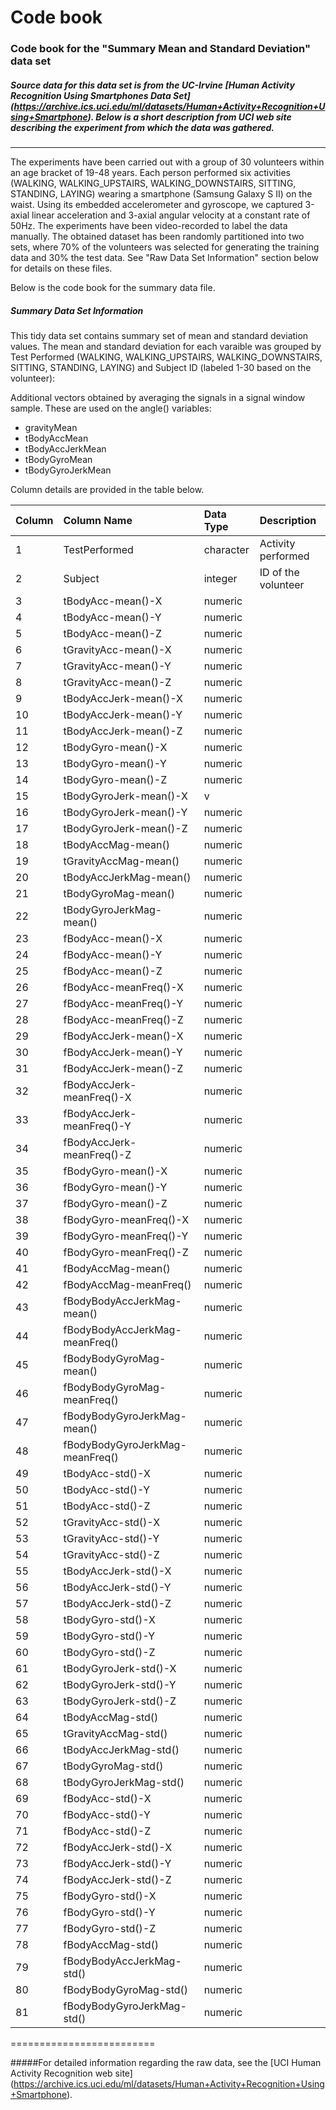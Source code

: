 # Code book 

### Code book for the "Summary Mean and Standard Deviation" data set 

##### Source data for this data set is from the UC-Irvine [Human Activity Recognition Using Smartphones Data Set] (https://archive.ics.uci.edu/ml/datasets/Human+Activity+Recognition+Using+Smartphone). Below is a short description from UCI web site describing the experiment from which the data was gathered.
---

The experiments have been carried out with a group of 30 volunteers within an
age bracket of 19-48 years. Each person performed six activities (WALKING,
WALKING_UPSTAIRS, WALKING_DOWNSTAIRS, SITTING, STANDING, LAYING) wearing a
smartphone (Samsung Galaxy S II) on the waist. Using its embedded accelerometer
and gyroscope, we captured 3-axial linear acceleration and 3-axial angular
velocity at a constant rate of 50Hz. The experiments have been video-recorded to
label the data manually. The obtained dataset has been randomly partitioned into
two sets, where 70% of the volunteers was selected for generating the training
data and 30% the test data. See "Raw Data Set Information" section below for details 
on these files.

Below is the code book for the summary data file.

##### Summary Data Set Information
This tidy data set contains summary set of mean and standard deviation values. The mean and standard deviation for each 
varaible was grouped by Test Performed (WALKING, WALKING_UPSTAIRS, WALKING_DOWNSTAIRS, SITTING, STANDING, LAYING) and
Subject ID (labeled 1-30 based on the volunteer):

Additional vectors obtained by averaging the signals in a signal window sample.
These are used on the angle() variables:

* gravityMean 
* tBodyAccMean 
* tBodyAccJerkMean 
* tBodyGyroMean 
* tBodyGyroJerkMean

Column details are provided in the table below. 

|Column|Column Name|Data Type|Description|
|---|:----|:---|:-----|
|1 |TestPerformed|character   |Activity performed|
|2 |Subject|integer |ID of the volunteer|
|3 |tBodyAcc-mean()-X|numeric ||
|4 |tBodyAcc-mean()-Y|numeric||
|5 |tBodyAcc-mean()-Z|numeric||
|6 |tGravityAcc-mean()-X|numeric||
|7 |tGravityAcc-mean()-Y|numeric||
|8 |tGravityAcc-mean()-Z|numeric||
|9 |tBodyAccJerk-mean()-X|numeric||
|10 |tBodyAccJerk-mean()-Y|numeric||
|11 |tBodyAccJerk-mean()-Z|numeric||
|12 |tBodyGyro-mean()-X|numeric||
|13 |tBodyGyro-mean()-Y|numeric||
|14 |tBodyGyro-mean()-Z|numeric||
|15 |tBodyGyroJerk-mean()-X|v||
|16 |tBodyGyroJerk-mean()-Y|numeric||
|17 |tBodyGyroJerk-mean()-Z|numeric||
|18 |tBodyAccMag-mean()|numeric||
|19 |tGravityAccMag-mean()|numeric||
|20 |tBodyAccJerkMag-mean()|numeric||
|21 |tBodyGyroMag-mean()|numeric||
|22 |tBodyGyroJerkMag-mean()|numeric||
|23 |fBodyAcc-mean()-X|numeric||
|24 |fBodyAcc-mean()-Y|numeric||
|25 |fBodyAcc-mean()-Z|numeric||
|26 |fBodyAcc-meanFreq()-X|numeric||
|27 |fBodyAcc-meanFreq()-Y|numeric||
|28 |fBodyAcc-meanFreq()-Z|numeric||
|29 |fBodyAccJerk-mean()-X|numeric||
|30 |fBodyAccJerk-mean()-Y|numeric||
|31 |fBodyAccJerk-mean()-Z|numeric||
|32 |fBodyAccJerk-meanFreq()-X|numeric||
|33 |fBodyAccJerk-meanFreq()-Y|numeric||
|34 |fBodyAccJerk-meanFreq()-Z|numeric||
|35 |fBodyGyro-mean()-X|numeric||
|36 |fBodyGyro-mean()-Y|numeric||
|37 |fBodyGyro-mean()-Z|numeric||
|38 |fBodyGyro-meanFreq()-X|numeric||
|39 |fBodyGyro-meanFreq()-Y|numeric||
|40 |fBodyGyro-meanFreq()-Z|numeric||
|41 |fBodyAccMag-mean()|numeric||
|42 |fBodyAccMag-meanFreq()|numeric||
|43 |fBodyBodyAccJerkMag-mean()|numeric||
|44 |fBodyBodyAccJerkMag-meanFreq()|numeric||
|45 |fBodyBodyGyroMag-mean()|numeric||
|46 |fBodyBodyGyroMag-meanFreq()|numeric||
|47 |fBodyBodyGyroJerkMag-mean()|numeric||
|48 |fBodyBodyGyroJerkMag-meanFreq()|numeric||
|49 |tBodyAcc-std()-X|numeric||
|50 |tBodyAcc-std()-Y|numeric||
|51 |tBodyAcc-std()-Z|numeric||
|52 |tGravityAcc-std()-X|numeric||
|53 |tGravityAcc-std()-Y|numeric||
|54 |tGravityAcc-std()-Z|numeric||
|55 |tBodyAccJerk-std()-X|numeric||
|56 |tBodyAccJerk-std()-Y|numeric||
|57 |tBodyAccJerk-std()-Z|numeric||
|58 |tBodyGyro-std()-X|numeric||
|59 |tBodyGyro-std()-Y|numeric||
|60 |tBodyGyro-std()-Z|numeric||
|61 |tBodyGyroJerk-std()-X|numeric||
|62 |tBodyGyroJerk-std()-Y|numeric||
|63 |tBodyGyroJerk-std()-Z|numeric||
|64 |tBodyAccMag-std()|numeric||
|65 |tGravityAccMag-std()|numeric||
|66 |tBodyAccJerkMag-std()|numeric||
|67 |tBodyGyroMag-std()|numeric||
|68 |tBodyGyroJerkMag-std()|numeric||
|69 |fBodyAcc-std()-X|numeric||
|70 |fBodyAcc-std()-Y|numeric||
|71 |fBodyAcc-std()-Z|numeric||
|72 |fBodyAccJerk-std()-X|numeric||
|73 |fBodyAccJerk-std()-Y|numeric||
|74 |fBodyAccJerk-std()-Z|numeric||
|75 |fBodyGyro-std()-X|numeric||
|76 |fBodyGyro-std()-Y|numeric||
|77 |fBodyGyro-std()-Z|numeric||
|78 |fBodyAccMag-std()|numeric||
|79 |fBodyBodyAccJerkMag-std()|numeric||
|80 |fBodyBodyGyroMag-std()|numeric||
|81 |fBodyBodyGyroJerkMag-std()|numeric||

=========================

#####For detailed information regarding the raw data, see the [UCI Human Activity Recognition web site] (https://archive.ics.uci.edu/ml/datasets/Human+Activity+Recognition+Using+Smartphone).

